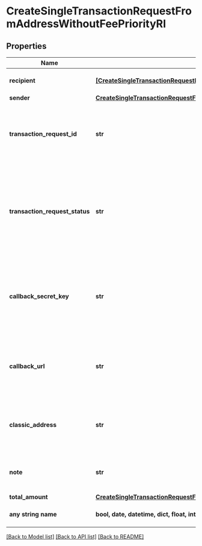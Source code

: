 # CreateSingleTransactionRequestFromAddressWithoutFeePriorityRI


## Properties
Name | Type | Description | Notes
------------ | ------------- | ------------- | -------------
**recipient** | [**[CreateSingleTransactionRequestFromAddressWithoutFeePriorityRIRecipientInner]**](CreateSingleTransactionRequestFromAddressWithoutFeePriorityRIRecipientInner.md) | Defines the destination for the transaction, i.e. the recipient(s). | 
**sender** | [**CreateSingleTransactionRequestFromAddressWithoutFeePriorityRISender**](CreateSingleTransactionRequestFromAddressWithoutFeePriorityRISender.md) |  | 
**transaction_request_id** | **str** | Represents a unique identifier of the transaction request (the request sent to make a transaction), which helps in identifying which callback and which &#x60;referenceId&#x60; concern that specific transaction request. | 
**transaction_request_status** | **str** | Defines the status of the transaction, e.g. \&quot;created, \&quot;await_approval\&quot;, \&quot;pending\&quot;, \&quot;prepared\&quot;, \&quot;signed\&quot;, \&quot;broadcasted\&quot;, \&quot;success\&quot;, \&quot;failed\&quot;, \&quot;rejected\&quot;, mined\&quot;. | 
**callback_secret_key** | **str** | Represents the Secret Key value provided by the customer. This field is used for security purposes during the callback notification, in order to prove the sender of the callback as Crypto APIs. For more information please see our [Documentation](https://developers.cryptoapis.io/technical-documentation/general-information/callbacks#callback-security). | [optional] 
**callback_url** | **str** | Represents the URL that is set by the customer where the callback will be received at. The callback notification will be received only if and when the event occurs. &#x60;We support ONLY httpS type of protocol&#x60;. | [optional] 
**classic_address** | **str** | Represents the public address, which is a compressed and shortened form of a public key. The classic address is shown when the source address is an x-Address. | [optional] 
**note** | **str** | Represents an optional note to add a free text in, explaining or providing additional detail on the transaction request. | [optional] 
**total_amount** | [**CreateSingleTransactionRequestFromAddressWithoutFeePriorityRITotalAmount**](CreateSingleTransactionRequestFromAddressWithoutFeePriorityRITotalAmount.md) |  | [optional] 
**any string name** | **bool, date, datetime, dict, float, int, list, str, none_type** | any string name can be used but the value must be the correct type | [optional]

[[Back to Model list]](../README.md#documentation-for-models) [[Back to API list]](../README.md#documentation-for-api-endpoints) [[Back to README]](../README.md)


